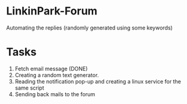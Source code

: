 # LinkinPark-Forum
Automating the replies (randomly generated using some keywords)

# Tasks
1. Fetch email message (DONE)
2. Creating a random text generator.
3. Reading the notification pop-up and creating a linux service for the same script
4. Sending back mails to the forum
